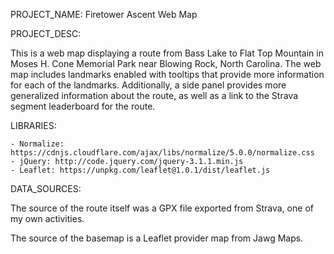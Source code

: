 PROJECT_NAME: Firetower Ascent Web Map

PROJECT_DESC:

This is a web map displaying a route from Bass Lake to Flat Top Mountain in Moses H. Cone Memorial Park near Blowing Rock, North Carolina. The web map includes landmarks enabled with tooltips that provide more information for each of the landmarks. Additionally, a side panel provides more generalized information about the route, as well as a link to the Strava segment leaderboard for the route. 

LIBRARIES:

    - Normalize: https://cdnjs.cloudflare.com/ajax/libs/normalize/5.0.0/normalize.css
    - jQuery: http://code.jquery.com/jquery-3.1.1.min.js
	- Leaflet: https://unpkg.com/leaflet@1.0.1/dist/leaflet.js

DATA_SOURCES:

The source of the route itself was a GPX file exported from Strava, one of my own activities.

The source of the basemap is a Leaflet provider map from Jawg Maps.
